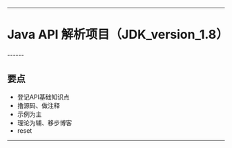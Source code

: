 ------
# Java API 解析项目（JDK_version_1.8）

------　　

## 要点
- 登记API基础知识点
- 撸源码、做注释
- 示例为主
- 理论为辅、移步博客
- reset

------
